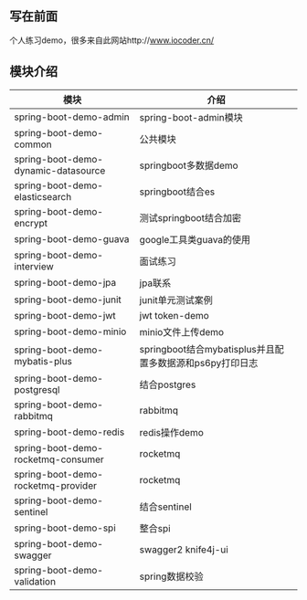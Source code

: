 ## 写在前面
个人练习demo，很多来自此网站http://www.iocoder.cn/


## 模块介绍

| 模块 | 介绍 |  
| -- | -- |  
| spring-boot-demo-admin | spring-boot-admin模块
| spring-boot-demo-common | 公共模块
| spring-boot-demo-dynamic-datasource | springboot多数据demo
| spring-boot-demo-elasticsearch | springboot结合es
| spring-boot-demo-encrypt | 测试springboot结合加密
| spring-boot-demo-guava | google工具类guava的使用
| spring-boot-demo-interview | 面试练习
| spring-boot-demo-jpa | jpa联系
| spring-boot-demo-junit | junit单元测试案例
| spring-boot-demo-jwt | jwt token-demo
| spring-boot-demo-minio | minio文件上传demo
| spring-boot-demo-mybatis-plus | springboot结合mybatisplus并且配置多数据源和ps6py打印日志
| spring-boot-demo-postgresql | 结合postgres
| spring-boot-demo-rabbitmq | rabbitmq
| spring-boot-demo-redis | redis操作demo
| spring-boot-demo-rocketmq-consumer | rocketmq
| spring-boot-demo-rocketmq-provider | rocketmq
| spring-boot-demo-sentinel | 结合sentinel
| spring-boot-demo-spi | 整合spi
| spring-boot-demo-swagger | swagger2 knife4j-ui
| spring-boot-demo-validation | spring数据校验